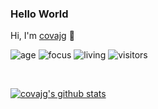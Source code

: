 ### Hello World
Hi, I'm [covajg](http://www.linkedin.com/in/jose-gregorio-cova) 👋

![age](https://img.shields.io/badge/age-41-blue)
![focus](https://img.shields.io/badge/focus-frontend-brightgreen)
![living](https://img.shields.io/badge/living-Madrid-3c9)
![visitors](https://komarev.com/ghpvc/?username=covajg&label=visitors) 

<br />

[![covajg's github stats](https://github-readme-stats.vercel.app/api?username=covajg&show_icons=true)](https://github.com/covajg)
